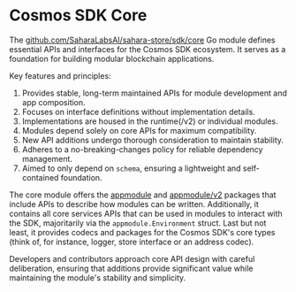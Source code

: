 # Cosmos SDK Core

The [github.com/SaharaLabsAI/sahara-store/sdk/core](https://pkg.go.dev/github.com/SaharaLabsAI/sahara-store/sdk/core) Go module defines essential APIs and interfaces for the Cosmos SDK ecosystem. It serves as a foundation for building modular blockchain applications.

Key features and principles:

1. Provides stable, long-term maintained APIs for module development and app composition.
2. Focuses on interface definitions without implementation details.
3. Implementations are housed in the runtime(/v2) or individual modules.
4. Modules depend solely on core APIs for maximum compatibility.
5. New API additions undergo thorough consideration to maintain stability.
6. Adheres to a no-breaking-changes policy for reliable dependency management.
7. Aimed to only depend on `schema`, ensuring a lightweight and self-contained foundation.

The core module offers the [appmodule](https://pkg.go.dev/github.com/SaharaLabsAI/sahara-store/sdk/core/appmodule) and [appmodule/v2](https://pkg.go.dev/github.com/SaharaLabsAI/sahara-store/sdk/core/appmodule/v2) packages that include APIs to describe how modules can be written.
Additionally, it contains all core services APIs that can be used in modules to interact with the SDK, majoritarily via the `appmodule.Environment` struct.
Last but not least, it provides codecs and packages for the Cosmos SDK's core types (think of, for instance, logger, store interface or an address codec).

Developers and contributors approach core API design with careful deliberation, ensuring that additions provide significant value while maintaining the module's stability and simplicity.
